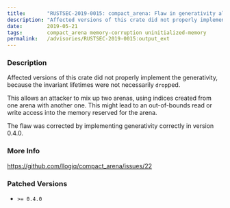 ```yaml
---
title:       "RUSTSEC-2019-0015: compact_arena: Flaw in generativity allows out-of-bounds access"
description: "Affected versions of this crate did not properly implement the generativity, because the invariant lifetimes were not necessarily dropped. This allows an attacker to mix up two arenas, using indices created from one arena with another one. This might lead to an outofbounds read or write access into the memory reserved for the arena.  The flaw was corrected by implementing generativity correctly in version 0.4.0."
date:        2019-05-21
tags:        compact_arena memory-corruption uninitialized-memory
permalink:   /advisories/RUSTSEC-2019-0015:output_ext
---
```


### Description

Affected versions of this crate did not properly implement the generativity,
because the invariant lifetimes were not necessarily `drop`ped.

This allows an attacker to mix up two arenas, using indices created from one 
arena with another one. This might lead to an out-of-bounds read or write 
access into the memory reserved for the arena.
 
The flaw was corrected by implementing generativity correctly in version 0.4.0.

### More Info

<https://github.com/llogiq/compact_arena/issues/22>

### Patched Versions

- `>= 0.4.0`


